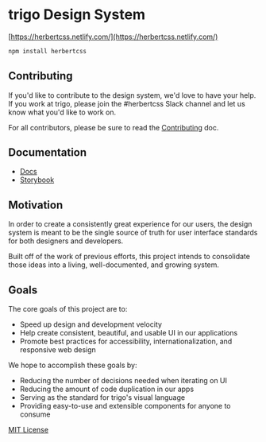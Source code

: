
# trigo Design System

[https://herbertcss.netlify.com/](https://herbertcss.netlify.com/)

```sh
npm install herbertcss
```

## Contributing

If you'd like to contribute to the design system, we'd love to have your help.
If you work at trigo, please join the #herbertcss Slack channel and let us know what you'd like to work on.

For all contributors, please be sure to read the [Contributing](Contributing.md) doc.

## Documentation

-   [Docs][site]
-   [Storybook][storybook]

## Motivation

In order to create a consistently great experience for our users,
the design system is meant to be the single source of truth for user interface standards
for both designers and developers.

Built off of the work of previous efforts, this project intends
to consolidate those ideas into a living, well-documented, and growing system.

## Goals

The core goals of this project are to:

-   Speed up design and development velocity
-   Help create consistent, beautiful, and usable UI in our applications
-   Promote best practices for accessibility, internationalization, and responsive web design

We hope to accomplish these goals by:

-   Reducing the number of decisions needed when iterating on UI
-   Reducing the amount of code duplication in our apps
-   Serving as the standard for trigo's visual language
-   Providing easy-to-use and extensible components for anyone to consume

[site]: https://herbertcss.netlify.com/
[storybook]: https://herbertcss.netlify.com/storybook/

[MIT License](LICENSE.md)
